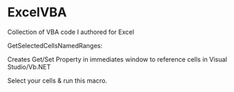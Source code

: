 # ExcelVBA
Collection of VBA code I authored for Excel

GetSelectedCellsNamedRanges:

Creates Get/Set Property in immediates window to reference cells in Visual Studio/Vb.NET

Select your cells & run this macro.

